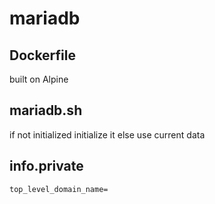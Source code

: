 # mariadb 

## Dockerfile 
built on Alpine 

## mariadb.sh 
if not initialized 
    initialize it 
else 
    use current data 


## info.private 
```text
top_level_domain_name=
```